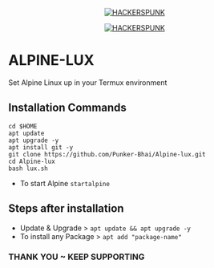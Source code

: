 <p align="center">
<a href="https://punkers.business.site"><img title="HACKERSPUNK" src="https://img.shields.io/badge/MADE%20IN-INDIA-SCRIPT?colorA=%23ff8100&colorB=%23017e40&colorC=%23ff0000&style=for-the-badge"></a>
</p>
</p>
<p align="center">
<a href="https://punkers.business.site"><img title="HACKERSPUNK" src="https://img.shields.io/badge/HACKERS-PUNK-green?style=for-the-badge&logo=appveyor"></a>
</p>

# ALPINE-LUX
 Set Alpine Linux up in your Termux environment

## Installation Commands
```
cd $HOME
apt update
apt upgrade -y
apt install git -y
git clone https://github.com/Punker-Bhai/Alpine-lux.git
cd Alpine-lux
bash lux.sh
```
* To start Alpine `startalpine`
## Steps after installation
* Update & Upgrade > `apt update && apt upgrade -y`
* To install any Package > `apt add "package-name"`
### THANK YOU ~ KEEP SUPPORTING
